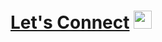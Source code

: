 # [Let's Connect](https://twitter.com/intent/follow?screen_name=BrajBliss) <img src="https://github.com/TheDudeThatCode/TheDudeThatCode/blob/master/Assets/Hi.gif" width="29">
